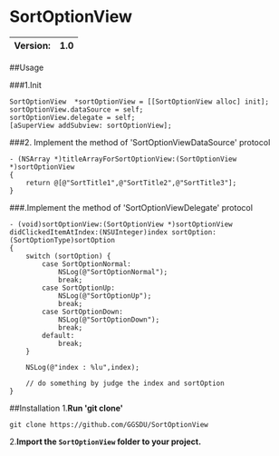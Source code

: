 # SortOptionView

|Version:|1.0|
|---|---| 

##Usage

###1.Init
```
SortOptionView  *sortOptionView = [[SortOptionView alloc] init];
sortOptionView.dataSource = self;
sortOptionView.delegate = self;
[aSuperView addSubview: sortOptionView];
```
###2. Implement the method of 'SortOptionViewDataSource' protocol

```
- (NSArray *)titleArrayForSortOptionView:(SortOptionView *)sortOptionView
{
    return @[@"SortTitle1",@"SortTitle2",@"SortTitle3"];
}

```

###.Implement the method of 'SortOptionViewDelegate' protocol
```
- (void)sortOptionView:(SortOptionView *)sortOptionView didClickedItemAtIndex:(NSUInteger)index sortOption:(SortOptionType)sortOption
{
    switch (sortOption) {
        case SortOptionNormal:
            NSLog(@"SortOptionNormal");
            break;
        case SortOptionUp:
            NSLog(@"SortOptionUp");
            break;
        case SortOptionDown:
            NSLog(@"SortOptionDown");
            break;
        default:
            break;
    }
    
    NSLog(@"index : %lu",index);
    
    // do something by judge the index and sortOption
}
```

##Installation
1.**Run 'git clone'**

```
git clone https://github.com/GGSDU/SortOptionView
```

2.**Import the `SortOptionView` folder to your project.**
